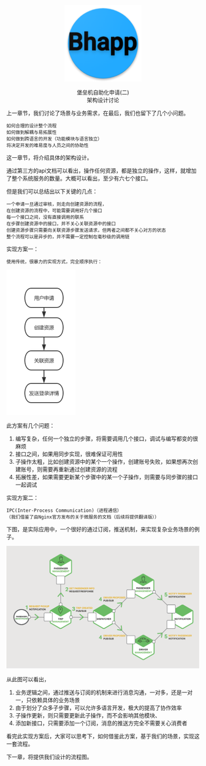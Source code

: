 <p align="center">
   <img width="200" src="avatar.png">
</p>

<center> 堡垒机自助化申请(二) </center>
<center> 架构设计讨论 </center>

上一章节，我们讨论了场景与业务需求，在最后，我们也留下了几个小问题。

    如何合理的设计整个流程
    如何做到解耦与易拓展性
    如何做到跨语言的开发（功能模块与语言独立）
    将决定开发的难易度与人员之间的协助性

这一章节，将介绍具体的架构设计。

通过第三方的api文档可以看出，操作任何资源，都是独立的操作，这样，就增加了整个系统服务的数量。大概可以看出，至少有六七个接口。

但是我们可以总结出以下关键的几点：

    一个申请一旦通过审核，则走向创建资源的流程，
    在创建资源的流程中，可能需要调用好几个接口
    每一个接口之间，没有直接调用的联系
    在步骤创建资源中的接口，并不关心关联资源中的接口
    创建资源步骤只需要向关联资源步骤发送请求，但两者之间都不关心对方的状态
    整个流程可以是异步的，并不需要一定控制在毫秒级的调用链

实现方案一：

    使用传统，很暴力的实现方式，完全顺序执行：

![流程图](bhapp-seq-flow.jpg)

此方案有几个问题：

1. 编写复杂，任何一个独立的步骤，将需要调用几个接口，调试与编写都变的很麻烦
2. 接口之间，如果用同步实现，很难保证可用性
3. 子操作太粗，比如创建资源中的某个一个操作，创建账号失败，如果想再次创建账号，则需要再重新通过创建资源的流程
4. 拓展性差，如果需要更新某个步骤中的某一个子操作，则需要与同步骤的接口一起调试

实现方案二：

    IPC(Inter-Process Communication)（进程通信）
    （我们借鉴了由Nginx官方发布的关于微服务的文档（后续将提供翻译版））

下图，是实际应用中，一个很好的通过订阅，推送机制，来实现复杂业务场景的例子。

![流程图](ipc.png)

从此图可以看出，

1. 业务逻辑之间，通过推送与订阅的机制来进行消息沟通，一对多，还是一对一，只依赖具体的业务场景
2. 由于划分了众多子步骤，可以允许多语言开发，极大的提高了协作效率
3. 子操作更新，则只需要更新此子操作，而不会影响其他模块、
4. 添加新接口，只需要添加一个订阅，消息的推送方完全不需要关心消费者

看完此实现方案后，大家可以思考下，如何借鉴此方案，基于我们的场景，实现这一套流程。

下一章，将提供我们设计的流程图。
